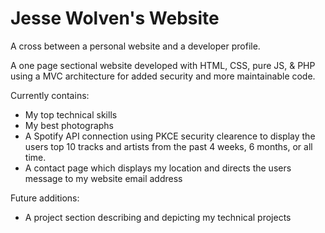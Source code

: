 # Jesse Wolven's Website

A cross between a personal website and a developer profile.

A one page sectional website developed with HTML, CSS, pure JS, & PHP using a MVC architecture for added security and more maintainable code.

Currently contains:

- My top technical skills
- My best photographs
- A Spotify API connection using PKCE security clearence to display the users top 10 tracks and artists from the past 4 weeks, 6 months, or all time.
- A contact page which displays my location and directs the users message to my website email address

Future additions:

- A project section describing and depicting my technical projects

